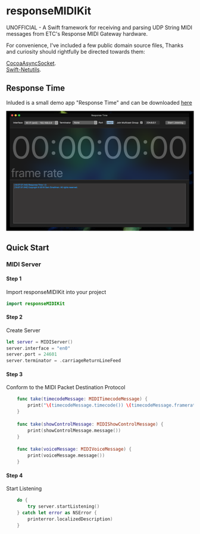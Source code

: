 # responseMIDIKit
UNOFFICIAL - A Swift framework for receiving and parsing UDP String MIDI messages from ETC's Response MIDI Gateway hardware.

For convenience, I've included a few public domain source files, Thanks and curiosity should rightfully be directed towards them:

[CocoaAsyncSocket](https://github.com/robbiehanson/CocoaAsyncSocket).  
[Swift-Netutils](https://github.com/svdo/swift-netutils).

## Response Time

Inluded is a small demo app "Response Time" and can be downloaded [here](https://github.com/ETCLabs/responseMIDIKit/raw/master/Response%20Time/Response%20Time.app.zip)

![screenshot](https://github.com/ETCLabs/responseMIDIKit/raw/master/Response%20Time/Screen%20Shot%202018-07-28%20at%2019.28.08.png)

## Quick Start
### MIDI Server
#### Step 1
Import responseMIDIKit into your project
```swift
import responseMIDIKit
```
#### Step 2
Create Server
```swift
let server = MIDIServer()
server.interface = "en0"
server.port = 24601
server.terminator = .carriageReturnLineFeed
```
#### Step 3
Conform to the MIDI Packet Destination Protocol   

```swift    
    func take(timecodeMessage: MIDITimecodeMessage) {
        print("\(timecodeMessage.timecode()) \(timecodeMessage.framerate())")
    }
    
    func take(showControlMessage: MIDIShowControlMessage) {
        print(showControlMessage.message())
    }
    
    func take(voiceMessage: MIDIVoiceMessage) {
        print(voiceMessage.message())
    }
```  

#### Step 4
Start Listening 

```swift  
    do {
        try server.startListening()
    } catch let error as NSError {
        printerror.localizedDescription)
    }
``` 
